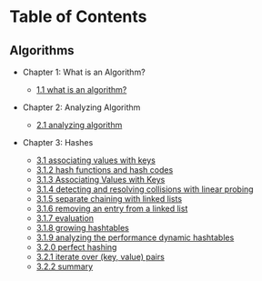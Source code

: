 # Table of Contents

## Algorithms

- Chapter 1: What is an Algorithm?

  - [1.1 what is an algorithm?](https://github.com/xtraVanilla/ivyleaguecompsci/blob/main/CSCI_E97/1.1.md)

- Chapter 2: Analyzing Algorithm

  - [2.1 analyzing algorithm](https://github.com/xtraVanilla/ivyleaguecompsci/blob/main/CSCI_E97/2.1.md)

- Chapter 3: Hashes

  - [3.1 associating values with keys](https://github.com/xtraVanilla/ivyleaguecompsci/blob/main/CSCI_E97/3.1.md)
  - [3.1.2 hash functions and hash codes](https://github.com/xtraVanilla/ivyleaguecompsci/blob/main/CSCI_E97/3.1.2md)
  - [3.1.3 Associating Values with Keys](https://github.com/xtraVanilla/ivyleaguecompsci/blob/main/CSCI_E97/3.1.3.md)
  - [3.1.4 detecting and resolving collisions with linear probing](https://github.com/xtraVanilla/ivyleaguecompsci/blob/main/CSCI_E97/3.1.4.md)
  - [3.1.5 separate chaining with linked lists](https://github.com/xtraVanilla/ivyleaguecompsci/blob/main/CSCI_E97/3.1.5.md)
  - [3.1.6 removing an entry from a linked list](https://github.com/xtraVanilla/ivyleaguecompsci/blob/main/CSCI_E97/3.1.6.md)
  - [3.1.7 evaluation](https://github.com/xtraVanilla/ivyleaguecompsci/blob/main/CSCI_E97/3.1.7.md)
  - [3.1.8 growing hashtables](https://github.com/xtraVanilla/ivyleaguecompsci/blob/main/CSCI_E97/3.1.8.md)
  - [3.1.9 analyzing the performance dynamic hashtables](https://github.com/xtraVanilla/ivyleaguecompsci/blob/main/CSCI_E97/3.1.9.md)
  - [3.2.0 perfect hashing](https://github.com/xtraVanilla/ivyleaguecompsci/blob/main/CSCI_E97/3.2.0.md)
  - [3.2.1 iterate over (key, value) pairs](https://github.com/xtraVanilla/ivyleaguecompsci/blob/main/CSCI_E97/3.2.1.md)
  - [3.2.2 summary](https://github.com/xtraVanilla/ivyleaguecompsci/blob/main/CSCI_E97/3.2.2.md)
